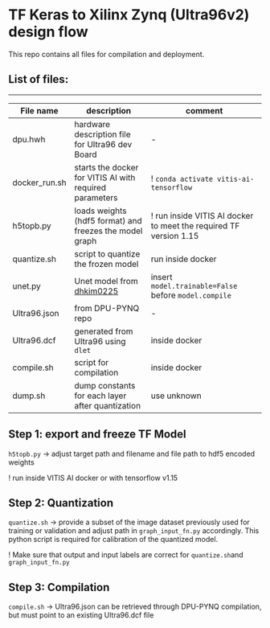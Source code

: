 # TF Keras to Xilinx Zynq (Ultra96v2) design flow
This repo contains all files for compilation and deployment.

## List of files:
-----------
|File name 	| description | comment |
----------- | ---------- | -------- |
|dpu.hwh | hardware description file for Ultra96 dev Board| - |
|docker_run.sh | starts the docker for VITIS AI with required parameters | ! `conda activate vitis-ai-tensorflow` |
|h5topb.py | loads weights (hdf5 format) and freezes the model graph | ! run inside VITIS AI docker to meet the required TF version 1.15 |
|quantize.sh | script to quantize the frozen model| run inside docker |
|unet.py | Unet model from [dhkim0225](https://github.com/dhkim0225/keras-image-segmentation.git) |  insert `model.trainable=False` before `model.compile`
|Ultra96.json | from DPU-PYNQ repo |- |
|Ultra96.dcf | generated from Ultra96 using `dlet` | inside docker |
|compile.sh | script for compilation | inside docker |
|dump.sh| dump constants for each layer after quantization | use unknown |

## Step 1: export and freeze TF Model
`h5topb.py` -> adjust target path and filename and file path to hdf5 encoded weights 

! run inside VITIS AI docker or with tensorflow v1.15

## Step 2: Quantization
`quantize.sh` -> provide a subset of the image dataset previously used for training or validation and adjust path in `graph_input_fn.py` accordingly. This python script is required for calibration of the quantized model.

! Make sure that output and input labels are correct for `quantize.sh`and `graph_input_fn.py`

## Step 3: Compilation
`compile.sh` -> Ultra96.json can be retrieved through DPU-PYNQ compilation, but must point to an existing Ultra96.dcf file





